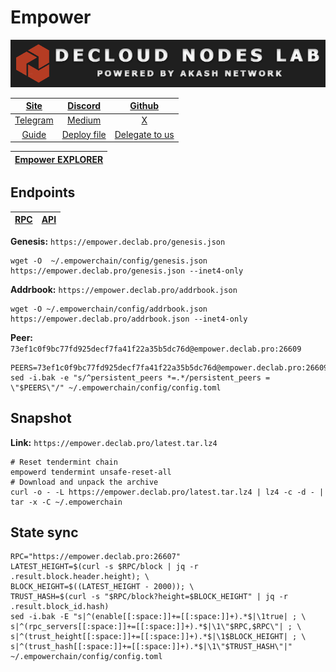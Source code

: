 # Empower

![](/assets/banner.png)

|[Site](https://www.empowerchain.io/)|[Discord](https://discord.com/invite/DNB4z8EZDx)|[Github](https://github.com/EmpowerPlastic)|
|:--:|:--:|:--:|
|[Telegram](https://t.me/empowerchain)|[Medium](https://docs.empowerchain.io/)|[X](https://twitter.com/empowerchain_io)|
|[Guide](https://services.declab.pro/guides)|[Deploy file](https://gitopia.com/DecloudNodesLab/cosmos-universe/tree/master/projects/Empower/empower_mainnet.yml)|[Delegate to us](https://restake.app/empowerchain/empowervaloper1ax4c40gn3s74xxm75g6cmts3fw7rq64grp0c0w)|

[Empower EXPLORER](https://explorer.declab.pro/Empower)|
|:--:|

## Endpoints

|[**RPC**](https://empower.declab.pro:26607)|[**API**](https://empower.declab.pro)|
|:--:|:--:|

**Genesis:** ```https://empower.declab.pro/genesis.json```

```
wget -O  ~/.empowerchain/config/genesis.json https://empower.declab.pro/genesis.json --inet4-only
```

**Addrbook:** ```https://empower.declab.pro/addrbook.json```

```
wget -O ~/.empowerchain/config/addrbook.json https://empower.declab.pro/addrbook.json --inet4-only
```

**Peer:** ```73ef1c0f9bc77fd925decf7fa41f22a35b5dc76d@empower.declab.pro:26609```

```
PEERS=73ef1c0f9bc77fd925decf7fa41f22a35b5dc76d@empower.declab.pro:26609,bb8f0eb3ce0e8ad9043f884db42865cfd293851f@81.0.218.135:21956,901ce8eedf012ec5c74bf040f4901a42e4c66e0c@142.132.193.194:26656,ee0973d050e077a2f8cb7e90969560b0fe255929@148.113.159.22:17456,1ad467e3c21a7c30a9e1dc68166570f40b467cad@151.80.27.157:26656,f7eb23352efa7aba7ba9aa56fe034ede139deab3@65.109.116.119:16856
sed -i.bak -e "s/^persistent_peers *=.*/persistent_peers = \"$PEERS\"/" ~/.empowerchain/config/config.toml
```

## Snapshot 

**Link:** ```https://empower.declab.pro/latest.tar.lz4```

```
# Reset tendermint chain
empowerd tendermint unsafe-reset-all
# Download and unpack the archive
curl -o - -L https://empower.declab.pro/latest.tar.lz4 | lz4 -c -d - | tar -x -C ~/.empowerchain
```

## State sync

```
RPC="https://empower.declab.pro:26607"
LATEST_HEIGHT=$(curl -s $RPC/block | jq -r .result.block.header.height); \
BLOCK_HEIGHT=$((LATEST_HEIGHT - 2000)); \
TRUST_HASH=$(curl -s "$RPC/block?height=$BLOCK_HEIGHT" | jq -r .result.block_id.hash)
sed -i.bak -E "s|^(enable[[:space:]]+=[[:space:]]+).*$|\1true| ; \
s|^(rpc_servers[[:space:]]+=[[:space:]]+).*$|\1\"$RPC,$RPC\"| ; \
s|^(trust_height[[:space:]]+=[[:space:]]+).*$|\1$BLOCK_HEIGHT| ; \
s|^(trust_hash[[:space:]]+=[[:space:]]+).*$|\1\"$TRUST_HASH\"|" ~/.empowerchain/config/config.toml
```

